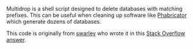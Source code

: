 Multidrop is a shell script designed to delete databases with matching prefixes. This can be useful when cleaning up software like [Phabricator](http://phabricator.org/) which generate dozens of databases.

This code is originally from [swarley](http://stackoverflow.com/users/2071813/swarley) who wrote it in this [Stack Overflow answer](http://stackoverflow.com/a/14874352).

